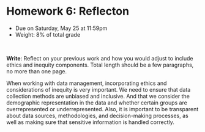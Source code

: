 # Homework 6: Reflecton

- Due on Saturday, May 25 at 11:59pm
- Weight: 8% of total grade

<br>

**Write**: Reflect on your previous work and how you would adjust to include ethics and inequity components. Total length should be a few paragraphs, no more than one page.

When working with data management, incorporating ethics and considerations of inequity is very important. We need to ensure that data collection methods are unbiased and inclusive. And that we consider the demographic representation in the data and whether certain groups are overrepresented or underrepresented.
Also, it is important to be transparent about data sources, methodologies, and decision-making processes, as well as making sure that sensitive information is handled correctly. 
